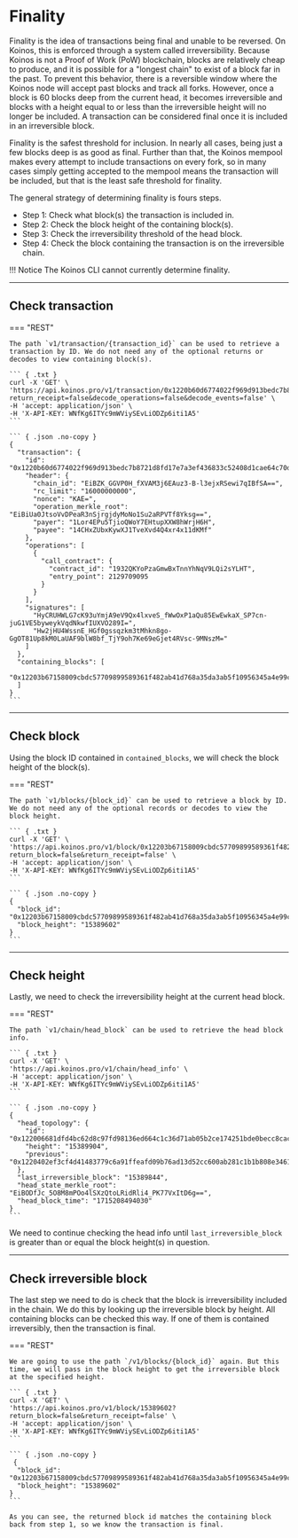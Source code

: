 # Finality

Finality is the idea of transactions being final and unable to be reversed. On Koinos, this is enforced through a system called irreversibility. Because Koinos is not a Proof of Work (PoW) blockchain, blocks are relatively cheap to produce, and it is possible for a "longest chain" to exist of a block far in the past. To prevent this behavior, there is a reversible window where the Koinos node will accept past blocks and track all forks. However, once a block is 60 blocks deep from the current head, it becomes irreversible and blocks with a height equal to or less than the irreversible height will no longer be included. A transaction can be considered final once it is included in an irreversible block.

Finality is the safest threshold for inclusion. In nearly all cases, being just a few blocks deep is as good as final. Further than that, the Koinos mempool makes every attempt to include transactions on every fork, so in many cases simply getting accepted to the mempool means the transaction will be included, but that is the least safe threshold for finality.

The general strategy of determining finality is fours steps.

- Step 1: Check what block(s) the transaction is included in.
- Step 2: Check the block height of the containing block(s).
- Step 3: Check the irreversibility threshold of the head block.
- Step 4: Check the block containing the transaction is on the irreversible chain.

!!! Notice
    The Koinos CLI cannot currently determine finality.

---
## Check transaction

=== "REST"

    The path `v1/transaction/{transaction_id}` can be used to retrieve a transaction by ID. We do not need any of the optional returns or decodes to view containing block(s).

    ``` { .txt }
    curl -X 'GET' \
    'https://api.koinos.pro/v1/transaction/0x1220b60d6774022f969d913bedc7b8721d8fd17e7a3ef436833c52408d1cae64c70d?return_receipt=false&decode_operations=false&decode_events=false' \
    -H 'accept: application/json' \
    -H 'X-API-KEY: WNfKg6ITYc9mWViySEvLiODZp6iti1A5'
    ```

    ``` { .json .no-copy }
    {
      "transaction": {
        "id": "0x1220b60d6774022f969d913bedc7b8721d8fd17e7a3ef436833c52408d1cae64c70d",
        "header": {
          "chain_id": "EiBZK_GGVP0H_fXVAM3j6EAuz3-B-l3ejxRSewi7qIBfSA==",
          "rc_limit": "16000000000",
          "nonce": "KAE=",
          "operation_merkle_root": "EiBiUa0JtsoVvDPeaR3nSjrgjdyMoNo1Su2aRPVTf8Yksg==",
          "payer": "1Lor4EPu5TjioQWoY7EHtupXXW8hWrjH6H",
          "payee": "14CHxZUbxKywXJ1TveXvd4Q4xr4x11dKMf"
        },
        "operations": [
          {
            "call_contract": {
              "contract_id": "1932QKYoPzaGmwBxTnnYhNqV9LQi2sYLHT",
              "entry_point": 2129709095
            }
          }
        ],
        "signatures": [
          "HyCRUHWLG7cK93uYmjA9eV9Qx4lxveS_fWwOxP1aQu85EwEwkaX_SP7cn-juG1VE5byweykVqdNkwfIUXVO289I=",
          "Hw2jHU4WssnE_HGf0gssqzkm3tMhkn8go-GgOT81Up8kM0LaUAF9blW8bf_TjY9oh7Ke69eGjet4RVsc-9MNszM="
        ]
      },
      "containing_blocks": [
        "0x12203b67158009cbdc57709899589361f482ab41d768a35da3ab5f10956345a4e99c"
      ]
    }
    ```

---
## Check block

Using the block ID contained in `contained_blocks`, we will check the block height of the block(s).

=== "REST"

    The path `v1/blocks/{block_id}` can be used to retrieve a block by ID. We do not need any of the optional records or decodes to view the block height.

    ``` { .txt }
    curl -X 'GET' \
    'https://api.koinos.pro/v1/block/0x12203b67158009cbdc57709899589361f482ab41d768a35da3ab5f10956345a4e99c?return_block=false&return_receipt=false' \
    -H 'accept: application/json' \
    -H 'X-API-KEY: WNfKg6ITYc9mWViySEvLiODZp6iti1A5'
    ```

    ``` { .json .no-copy }
    {
      "block_id": "0x12203b67158009cbdc57709899589361f482ab41d768a35da3ab5f10956345a4e99c",
      "block_height": "15389602"
    }
    ```

---
## Check height

Lastly, we need to check the irreversibility height at the current head block.

=== "REST"

    The path `v1/chain/head_block` can be used to retrieve the head block info.

    ``` { .txt }
    curl -X 'GET' \
    'https://api.koinos.pro/v1/chain/head_info' \
    -H 'accept: application/json' \
    -H 'X-API-KEY: WNfKg6ITYc9mWViySEvLiODZp6iti1A5'
    ```

    ``` { .json .no-copy }
    {
      "head_topology": {
        "id": "0x122006681dfd4bc62d8c97fd98136ed664c1c36d71ab05b2ce174251bde0becc8cac",
        "height": "15389904",
        "previous": "0x1220402ef3cf4d41483779c6a91ffeafd09b76ad13d52cc600ab281c1b1b808e3461"
      },
      "last_irreversible_block": "15389844",
      "head_state_merkle_root": "EiBODfJc_5O8M8mPOo4lSXzQtoLRidRli4_PK77VxItD6g==",
      "head_block_time": "1715208494030"
    }
    ```

We need to continue checking the head info until `last_irreversible_block` is greater than or equal the block height(s) in question.

---
## Check irreversible block

The last step we need to do is check that the block is irreversibility included in the chain. We do this by looking up the irreversible block by height. All containing blocks can be checked this way. If one of them is contained irreversibly, then the transaction is final.

=== "REST"

    We are going to use the path `/v1/blocks/{block_id}` again. But this time, we will pass in the block height to get the irreversible block at the specified height.

    ``` { .txt }
    curl -X 'GET' \
    'https://api.koinos.pro/v1/block/15389602?return_block=false&return_receipt=false' \
    -H 'accept: application/json' \
    -H 'X-API-KEY: WNfKg6ITYc9mWViySEvLiODZp6iti1A5'
    ```

    ``` { .json .no-copy }
     {
      "block_id": "0x12203b67158009cbdc57709899589361f482ab41d768a35da3ab5f10956345a4e99c",
      "block_height": "15389602"
    }
    ```

    As you can see, the returned block id matches the containing block back from step 1, so we know the transaction is final.
